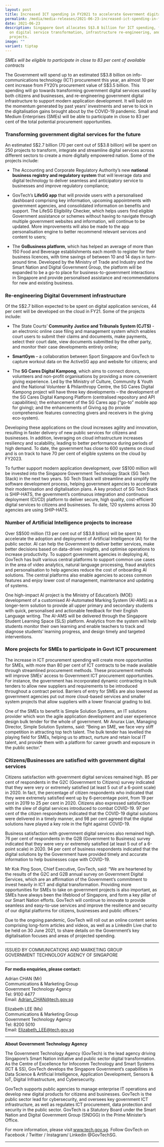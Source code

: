 ```yaml
---
layout: post
title: Increased ICT spending in FY2021 to accelerate Government digitalisation
permalink: /media/media-releases/2021-06-23-increased-ict-spending-in-fy2021-to-accelerate-government-digitalisation
date: 2021-06-23
description: Singapore Govt allocates S$3.8 billion for ICT spending, focusing
  on digital service transformation, infrastructure re-engineering, and AI
  projects.
image: ""
variant: tiptap
---
```

<p><em>SMEs will be eligible to participate in close to 83 per cent of available contracts</em></p><p>The Government will spend up to an estimated S$3.8 billion on info-communications technology (ICT) procurement this year, an almost 10 per cent increase from FY20’s procurement value of S$3.5 billion. This spending will go towards transforming government digital services used by both citizens and businesses, and re-engineering government digital infrastructure to support modern application development. It will build on the momentum generated by past years’ investments and serve to lock in the digitalisation gains brought about by the COVID-19 pandemic. Small and Medium Enterprises (SMEs) will be able to participate in close to 83 per cent of the total potential procurement opportunities.</p><h3><strong>Transforming government digital services for the future</strong></h3><p>An estimated S$2.7 billion (70 per cent out of S$3.8 billion) will be spent on 250 projects to transform, integrate and streamline digital services across different sectors to create a more digitally empowered nation. Some of the projects include:</p><ul><li><p>The Accounting and Corporate Regulatory Authority’s new <strong>national business registry and regulatory system</strong> that will leverage data and digital technology to deliver seamless and anticipatory service to businesses and improve regulatory compliance;</p></li><li><p>GovTech’s <strong>LifeSG app</strong> that will provide users with a personalised dashboard comprising key information, upcoming appointments with government agencies, and consolidated information on benefits and support. The LifeSG Eligibility Checker, which helps users find eligible Government assistance or schemes without having to navigate through multiple government websites and information, will continue to be updated. More improvements will also be made to the app personalisation engine to better recommend relevant services and content to users;</p></li><li><p>The <strong>GoBusiness platform</strong>, which has helped an average of more than 150 Food and Beverage establishments each month to register for their business licences, with time savings of between 10 and 14 days in turn-around time. Developed by the Ministry of Trade and Industry and the Smart Nation and Digital Government Group, the platform will be expanded to be a go-to place for business-to-government interactions in Singapore and provide personalised assistance and recommendations for new and existing business.</p></li></ul><h3><strong>Re-engineering Digital Government infrastructure</strong></h3><p>Of the S$2.7 billion expected to be spent on digital application services, 44 per cent will be developed on the cloud in FY21. Some of the projects include:</p><ul><li><p>The State Courts’ <strong>Community Justice and Tribunals System (CJTS)</strong> - an electronic online case filing and management system which enables court users to submit their claims and documents, make payments, select their court date, view documents submitted by the other party, and monitor their case developments entirely online;</p></li><li><p><strong>SmartGym</strong> – a collaboration between Sport Singapore and GovTech to capture workout data on the ActiveSG app and website for citizens; and</p></li><li><p>The <strong>SG Cares Digital Kampong</strong>, which aims to connect donors, volunteers and non-profit organisations by providing a more convenient giving experience. Led by the Ministry of Culture, Community &amp; Youth and the National Volunteer &amp; Philanthropy Centre, the SG Cares Digital Kampong project will have three key developments – the development of the SG Cares Digital Kampong Platform (centralised repository and API capabilities); the enhancement of the SG Cares app (“go-to” mobile app for giving); and the enhancements of Giving.sg (to provide comprehensive features connecting givers and receivers in the giving eco-system).</p></li></ul><p>Developing these applications on the cloud increases agility and innovation, resulting in faster delivery of new public services for citizens and businesses. In addition, leveraging on cloud infrastructure increases resiliency and scalability, leading to better performance during periods of high demand. To date, the government has close to 600 systems on cloud and is on track to have 70 per cent of eligible systems on the cloud by FY2023.</p><p>To further support modern application development, over S$100 million will be invested into the Singapore Government Technology Stack (SG Tech Stack) in the next two years. SG Tech Stack will streamline and simplify the software development process, helping government agencies to accelerate their modernisation and digitalisation plans. A key product of SG Tech Stack is SHIP-HATS, the government’s continuous integration and continuous deployment (CI/CD) platform to deliver secure, high quality, cost-efficient digital services to citizens and businesses. To date, 120 systems across 30 agencies are using SHIP-HATS.</p><h3><strong>Number of Artificial Intelligence projects to increase</strong></h3><p>Over S$500 million (13 per cent out of S$3.8 billion) will be spent to accelerate the adoption and deployment of Artificial Intelligence (AI) for the public sector. AI can help the Government to deliver better services, make better decisions based on data-driven insights, and optimise operations to increase productivity. To support government agencies in deploying AI, GovTech has built various central platforms to support common use cases in the area of video analytics, natural language processing, fraud analytics and personalisation to help agencies reduce the cost of onboarding AI solutions. The central platforms also enable agencies to access common features and enjoy lower cost of management, maintenance and updating of systems.</p><p>One high-impact AI project is the Ministry of Education’s (MOE) development of a customised AI-Automated Marking System (AI-AMS) as a longer-term solution to provide all upper primary and secondary students with quick, personalised and actionable feedback for their English Language writing. The AI-AMS will be delivered through the Singapore Student Learning Space (SLS) platform. Analytics from the system will help students monitor their own learning and enable teachers to track and diagnose students’ learning progress, and design timely and targeted interventions.</p><h3><strong>More projects for SMEs to participate in Govt ICT procurement</strong></h3><p>The increase in ICT procurement spending will create more opportunities for SMEs, with more than 80 per cent of ICT contracts to be made available through streamlined procurement methods. These procurement methods will improve SMEs’ access to Government ICT procurement opportunities. For instance, the government has incorporated dynamic contracting in bulk tenders to allow new suppliers and requirements to be introduced throughout a contract period. Barriers of entry for SMEs are also lowered as government agencies put out more cloud-based services and smaller system projects that allow suppliers with a lower financial grading to bid.</p><p>One of the SMEs to benefit is Simple Solution Systems, an IT solutions provider which won the agile application development and user experience design bulk tender for the whole of government. Mr Anurax Lian, Managing Director, Simple Solution Systems, said: “Being an SME, we face very stiff competition in attracting top tech talent. The bulk tender has levelled the playing field for SMEs, helping us to attract, nurture and retain local IT talent, and provide them with a platform for career growth and exposure in the public sector.”</p><h3><strong>Citizens/Businesses are satisfied with government digital services</strong></h3><p>Citizens satisfaction with government digital services remained high. 85 per cent of respondents in the G2C (Government to Citizens) survey indicated that they were very or extremely satisfied (at least 5 out of a 6-point scale) in 2020. In fact, the percentage of citizen respondents who indicated that they were extremely satisfied went up by 6-percentage point, from 19 per cent in 2019 to 25 per cent in 2020. Citizens also expressed satisfaction with the slew of digital services introduced to combat COVID-19. 97 per cent of the citizen respondents indicated that the COVID-19 digital solutions were delivered in a timely manner, and 98 per cent agreed that the digital solutions have played a key role in the fight against COVID-19.</p><p>Business satisfaction with government digital services also remained high. 76 per cent of respondents in the G2B (Government to Business) survey indicated that they were very or extremely satisfied (at least 5 out of a 6-point scale) in 2020. 94 per cent of business respondents indicated that the digital solutions by the Government have provided timely and accurate information to help businesses cope with COVID-19.</p><p>Mr Kok Ping Soon, Chief Executive, GovTech, said: “We are heartened by the results of the G2C and G2B annual survey on Government Digital Services, which are an affirmation of the Government’s commitment to invest heavily in ICT and digital transformation. Providing more opportunities for SMEs to take on government projects is also important, as SMEs have always been the lifeblood of Singapore, and form a key pillar of our Smart Nation efforts. GovTech will continue to innovate to provide seamless and easy-to-use services and improve the resilience and security of our digital platforms for citizens, businesses and public officers.”</p><p>Due to the ongoing pandemic, GovTech will roll out an online content series comprising long-form articles and videos, as well as a LinkedIn Live chat to be held on 30 June 2021, to share details on the Government’s key digitalisation focuses and areas of projected spending.</p><hr><p>ISSUED BY COMMUNICATIONS AND MARKETING GROUP<br>GOVERNMENT TECHNOLOGY AGENCY OF SINGAPORE</p><hr><p><strong>For media enquiries, please contact:</strong></p><p>Adrian CHAN (Mr) <br>Communications &amp; Marketing Group <br>Government Technology Agency <br>Tel: 9100 4477 <br>Email: <a href="mailto:Adrian_CHAN@tech.gov.sg" rel="noopener noreferrer nofollow" target="_blank">Adrian_CHAN@tech.gov.sg</a></p><p>Elizabeth LEE (Ms) <br>Communications &amp; Marketing Group <br>Government Technology Agency<br>Tel: 8200 5010 <br>Email: <a href="mailto:Elizabeth_LEE@tech.gov.sg" rel="noopener noreferrer nofollow" target="_blank">Elizabeth_LEE@tech.gov.sg</a></p><hr><p><strong>About Government Technology Agency</strong></p><p>The Government Technology Agency (GovTech) is the lead agency driving Singapore’s Smart Nation initiative and public sector digital transformation. As the Centre of Excellence for Infocomm Technology and Smart Systems (ICT &amp; SS), GovTech develops the Singapore Government’s capabilities in Data Science &amp; Artificial Intelligence, Application Development, Sensors &amp; IoT, Digital Infrastructure, and Cybersecurity.</p><p>GovTech supports public agencies to manage enterprise IT operations and develop new digital products for citizens and businesses. GovTech is the public sector lead for cybersecurity, and oversees key government ICT infrastructure, as well as regulates ICT procurement, data protection and security in the public sector. GovTech is a Statutory Board under the Smart Nation and Digital Government Group (SNDGG) in the Prime Minister’s Office.</p><p>For more information, please visit <a href="https://www.tech.gov.sg" rel="noopener noreferrer nofollow" target="_blank">www.tech.gov.sg</a>. Follow GovTech on Facebook / Twitter / Instagram/ Linkedin @GovTechSG.</p><hr><p></p>